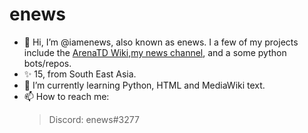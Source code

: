 # enews 

- 👋 Hi, I’m @iamenews, also known as enews. I a few of my projects include the [ArenaTD Wiki](http://womantd.fandom.com),[my news channel](https://t.me/enewssg), and a some python bots/repos.
- ✨ 15, from South East Asia. 
- 🌱 I’m currently learning Python, HTML and MediaWiki text.
- 📫 How to reach me: 
  > Discord: enews#3277
